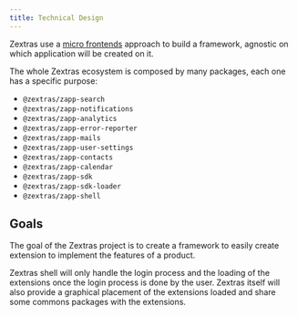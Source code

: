 ```yaml
---
title: Technical Design
---
```


Zextras use a [micro frontends][1] approach to build a framework, agnostic on which application will be created on it.

The whole Zextras ecosystem is composed by many packages, each one has a specific purpose:
* `@zextras/zapp-search`
* `@zextras/zapp-notifications`
* `@zextras/zapp-analytics`
* `@zextras/zapp-error-reporter`
* `@zextras/zapp-mails`
* `@zextras/zapp-user-settings`
* `@zextras/zapp-contacts`
* `@zextras/zapp-calendar`
* `@zextras/zapp-sdk`
* `@zextras/zapp-sdk-loader`
* `@zextras/zapp-shell`

## Goals

The goal of the Zextras project is to create a framework to easily create extension to implement the features of a product.

Zextras shell will only handle the login process and the loading of the extensions once the login process is done by the user.
Zextras itself will also provide a graphical placement of the extensions loaded and share some commons packages with the extensions.

[1]: https://martinfowler.com/articles/micro-frontends.html
